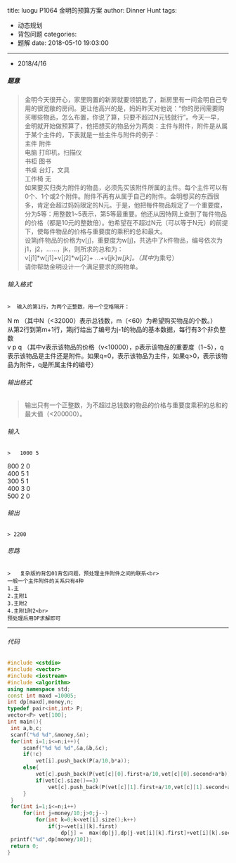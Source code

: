 title: luogu P1064 金明的预算方案
author: Dinner Hunt
tags:
  - 动态规划
  - 背包问题
categories:
  - 题解
date: 2018-05-10 19:03:00
---

* 2018/4/16
##### 题意  
  >  金明今天很开心，家里购置的新房就要领钥匙了，新房里有一间金明自己专用的很宽敞的房间。更让他高兴的是，妈妈昨天对他说：“你的房间需要购买哪些物品，怎么布置，你说了算，只要不超过N元钱就行”。今天一早，金明就开始做预算了，他把想买的物品分为两类：主件与附件，附件是从属于某个主件的，下表就是一些主件与附件的例子：  
主件 附件  
电脑 打印机，扫描仪  
书柜 图书  
书桌 台灯，文具  
工作椅 无  
如果要买归类为附件的物品，必须先买该附件所属的主件。每个主件可以有0个、1个或2个附件。附件不再有从属于自己的附件。金明想买的东西很多，肯定会超过妈妈限定的N元。于是，他把每件物品规定了一个重要度，分为5等：用整数1~5表示，第5等最重要。他还从因特网上查到了每件物品的价格（都是10元的整数倍）。他希望在不超过N元（可以等于N元）的前提下，使每件物品的价格与重要度的乘积的总和最大。  
设第j件物品的价格为v[j]，重要度为w[j]，共选中了k件物品，编号依次为j1，j2，……，jk，则所求的总和为：  
v[j1]*w[j1]+v[j2]*w[j2]+ …+v[jk]*w[jk]。（其中*为乘号）  
请你帮助金明设计一个满足要求的购物单。
    <!--more-->

 ###### 输入格式
    >  输入的第1行，为两个正整数，用一个空格隔开：  
N m （其中N（<32000）表示总钱数，m（<60）为希望购买物品的个数。）  
从第2行到第m+1行，第j行给出了编号为j-1的物品的基本数据，每行有3个非负整数  
v p q （其中v表示该物品的价格（v<10000），p表示该物品的重要度（1~5），q表示该物品是主件还是附件。如果q=0，表示该物品为主件，如果q>0，表示该物品为附件，q是所属主件的编号）

 ######  输出格式  
  >  输出只有一个正整数，为不超过总钱数的物品的价格与重要度乘积的总和的最大值（<200000）。

 ######  输入  
    >   1000 5  
800 2 0  
400 5 1  
300 5 1  
400 3 0  
500 2 0  

 ######  输出
    > 2200

 ###### 思路  
    >   复杂版的背包01背包问题，预处理主件附件之间的联系<br>  
    一般一个主件附件的关系只有4种  
    1.主  
    2.主附1  
    3.主附2  
    4.主附1附2<br>  
    预处理后用DP求解即可
---       
 ###### 代码
      
   ```cpp
   #include <cstdio>
#include <vector>
#include <iostream>
#include <algorithm>
using namespace std;
const int maxd =10005;
int dp[maxd],money,n;
typedef pair<int,int> P;
vector<P> vet[100];
int main(){
    int a,b,c;
    scanf("%d %d",&money,&n);
    for(int i=1;i<=n;i++){
        scanf("%d %d %d",&a,&b,&c);
        if(!c)
            vet[i].push_back(P(a/10,b*a));
        else{
            vet[c].push_back(P(vet[c][0].first+a/10,vet[c][0].second+a*b));
            if(vet[c].size()==3)
                vet[c].push_back(P(vet[c][1].first+a/10,vet[c][1].second+a*b));
        }
    }
    for(int i=1;i<=n;i++)
        for(int j=money/10;j>0;j--)
            for(int k=0;k<vet[i].size();k++)
                if(j>=vet[i][k].first)
                    dp[j] =  max(dp[j],dp[j-vet[i][k].first]+vet[i][k].second);
    printf("%d",dp[money/10]);
    return 0;
}
 ```